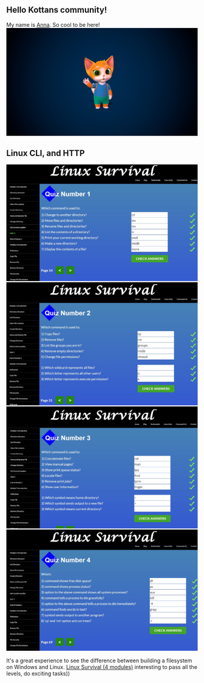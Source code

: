 ﻿
## Hello Kottans community!
My name is [Anna](https://github.com/nensi-n).
So cool to be here!
![Meow](./assets/images/Kitty-hi.jpg)

## Linux CLI, and HTTP

![Quiz1](./task_linux_cli/quiz1.jpg)
![Quiz2](./task_linux_cli/quiz2.jpg)
![Quiz3](./task_linux_cli/quiz3.jpg)
![Quiz4](./task_linux_cli/quiz4.jpg)

It's a great experience to see the difference between building a filesystem on Windows and Linux.
[Linux Survival (4 modules)](https://linuxsurvival.com/linux-tutorial-introduction/) 
interesting to pass all the levels, do exciting tasks))
